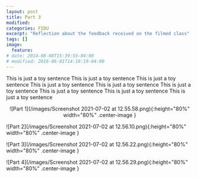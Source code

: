 ```yaml
---
layout: post
title: Part 3
modified:
categories: FIDU
excerpt: "Reflection about the feedback received on the filmed class"
tags: []
image:
  feature:
# date: 2014-08-08T15:39:55-04:00
# modified: 2016-06-01T14:19:19-04:00
---
```


This is just a toy sentence This is just a toy sentence This is just a toy sentence This is just a toy sentence This is just a toy sentence This is just a toy sentence This is just a toy sentence This is just a toy sentence This is just a toy sentence

<p align="center">
![Part 1](/images/Screenshot 2021-07-02 at 12.55.58.png){:height="80%" width="80%" .center-image }

![Part 2](/images/Screenshot 2021-07-02 at 12.56.10.png){:height="80%" width="80%" .center-image }

![Part 3](/images/Screenshot 2021-07-02 at 12.56.22.png){:height="80%" width="80%" .center-image }

![Part 4](/images/Screenshot 2021-07-02 at 12.56.29.png){:height="80%" width="80%" .center-image }
</p>
